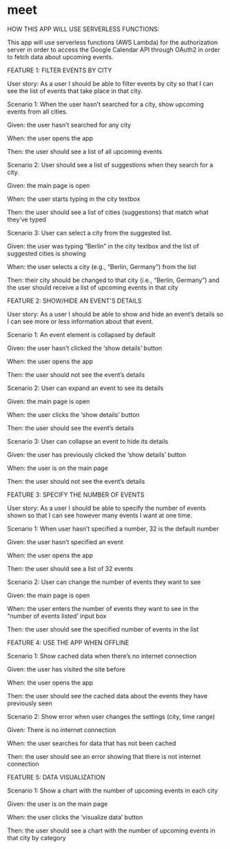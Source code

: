 # meet

HOW THIS APP WILL USE SERVERLESS FUNCTIONS:

This app will use serverless functions (AWS Lambda) for the authorization server in order to access the Google Calendar API through OAuth2 in order to fetch data about upcoming events. 


FEATURE 1: FILTER EVENTS BY CITY

User story: As a user I should be able to filter events by city so that I can see the list of
events that take place in that city.

Scenario 1: When the user hasn’t searched for a city, show upcoming events from all
cities.

  Given: the user hasn’t searched for any city

  When: the user opens the app

  Then: the user should see a list of all upcoming events

Scenario 2: User should see a list of suggestions when they search for a city.

  Given: the main page is open

  When: the user starts typing in the city textbox

  Then: the user should see a list of cities (suggestions) that match what they’ve
  typed

Scenario 3: User can select a city from the suggested list.

  Given: the user was typing “Berlin” in the city textbox and the list of suggested
  cities is showing

When: the user selects a city (e.g., “Berlin, Germany”) from the list

  Then: their city should be changed to that city (i.e., “Berlin, Germany”) and the
  user should receive a list of upcoming events in that city
  
  
FEATURE 2: SHOW/HIDE AN EVENT'S DETAILS

User story: As a user I should be able to show and hide an event’s details so I can see
more or less information about that event.

Scenario 1: An event element is collapsed by default

Given: the user hasn’t clicked the ‘show details’ button

When: the user opens the app

Then: the user should not see the event’s details

Scenario 2: User can expand an event to see its details

Given: the main page is open

When: the user clicks the ‘show details’ button

Then: the user should see the event’s details

Scenario 3: User can collapse an event to hide its details

Given: the user has previously clicked the ‘show details’ button

When: the user is on the main page

Then: the user should not see the event’s details


FEATURE 3: SPECIFY THE NUMBER OF EVENTS

User story: As a user I should be able to specify the number of events shown so that I
can see however many events I want at one time.

Scenario 1: When user hasn’t specified a number, 32 is the default number

Given: the user hasn’t specified an event

When: the user opens the app

Then: the user should see a list of 32 events

Scenario 2: User can change the number of events they want to see

Given: the main page is open

When: the user enters the number of events they want to see in the “number of
events listed’ input box

Then: the user should see the specified number of events in the list


FEATURE 4: USE THE APP WHEN OFFLINE

Scenario 1: Show cached data when there’s no internet connection

Given: the user has visited the site before

When: the user opens the app

Then: the user should see the cached data about the events they have
previously seen

Scenario 2: Show error when user changes the settings (city, time range)

Given: There is no internet connection

When: the user searches for data that has not been cached

Then: the user should see an error showing that there is not internet connection


FEATURE 5: DATA VISUALIZATION

Scenario 1: Show a chart with the number of upcoming events in each city

Given: the user is on the main page

When: the user clicks the ‘visualize data’ button

Then: the user should see a chart with the number of upcoming events in that
city by category
